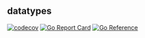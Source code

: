 ## datatypes

[![codecov](https://codecov.io/gh/xoctopus/datatypex/graph/badge.svg?token=BCQ1RSD2VT)](https://codecov.io/gh/xoctopus/datatypex)
[![Go Report Card](https://goreportcard.com/badge/github.com/xoctopus/datatypex)](https://goreportcard.com/report/github.com/xoctopus/datatypex)
[![Go Reference](https://pkg.go.dev/badge/github.com/xoctopus/datatypex.svg)](https://pkg.go.dev/github.com/xoctopus/datatypex)

